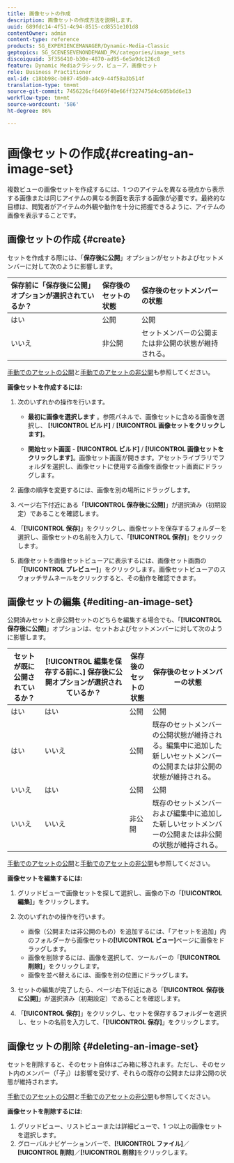 ```yaml
---
title: 画像セットの作成
description: 画像セットの作成方法を説明します。
uuid: 689fdc14-4f51-4c94-8515-cd8551e101d8
contentOwner: admin
content-type: reference
products: SG_EXPERIENCEMANAGER/Dynamic-Media-Classic
geptopics: SG_SCENESEVENONDEMAND_PK/categories/image_sets
discoiquuid: 3f356410-b30e-4870-ad95-6e5a9dc126c8
feature: Dynamic Mediaクラシック，ビューア，画像セット
role: Business Practitioner
exl-id: c18bb98c-b087-45d0-a4c9-44f58a3b514f
translation-type: tm+mt
source-git-commit: 7456226cf6469f40e66ff327475d4c605b6d6e13
workflow-type: tm+mt
source-wordcount: '586'
ht-degree: 86%

---
```


# 画像セットの作成{#creating-an-image-set}

複数ビューの画像セットを作成するには、1 つのアイテムを異なる視点から表示する画像または同じアイテムの異なる側面を表示する画像が必要です。最終的な目標は、閲覧者がアイテムの外観や動作を十分に把握できるように、アイテムの画像を表示することです。

## 画像セットの作成  {#create}

セットを作成する際には、「**保存後に公開**」オプションがセットおよびセットメンバーに対して次のように影響します。

| 保存前に「保存後に公開」オプションが選択されているか？ | 保存後のセットの状態 | 保存後のセットメンバーの状態 |
|:--- |:--- |:--- |
| はい | 公開 | 公開 |
| いいえ | 非公開 | セットメンバーの公開または非公開の状態が維持される。 |

[手動でのアセットの公開](publishing-files.md#manually_publishing_assets)と[手動でのアセットの非公開](publishing-files.md#manually_unpublishing_assets)も参照してください。

**画像セットを作成するには:**

1. 次のいずれかの操作を行います。

   * **最初に画像を選択します** 。参照パネルで、画像セットに含める画像を選択し、 **[!UICONTROL ビルド]** / **[!UICONTROL 画像セットをクリックします]**。

   * **開始セット画面** - **[!UICONTROL ビルド]** / **[!UICONTROL 画像セットをクリックします]**。画像セット画面が開きます。アセットライブラリでフォルダを選択し、画像セットに使用する画像を画像セット画面にドラッグします。

1. 画像の順序を変更するには、画像を別の場所にドラッグします。
1. ページ右下付近にある「**[!UICONTROL 保存後に公開]**」が選択済み（初期設定）であることを確認します。
1. 「**[!UICONTROL 保存]**」をクリックし、画像セットを保存するフォルダーを選択し、画像セットの名前を入力して、「**[!UICONTROL 保存]**」をクリックします。
1. 画像セットを画像セットビューアに表示するには、画像セット画面の「**[!UICONTROL プレビュー]**」をクリックします。画像セットビューアのスウォッチサムネールをクリックすると、その動作を確認できます。

## 画像セットの編集  {#editing-an-image-set}

公開済みセットと非公開セットのどちらを編集する場合でも、「**[!UICONTROL 保存後に公開]**」オプションは、セットおよびセットメンバーに対して次のように影響します。

| セットが既に公開されているか？ | **[!UICONTROL 編集を保存する前に、]** 保存後に公開オプションが選択されているか？ | 保存後のセットの状態 | 保存後のセットメンバーの状態 |
|--- |--- |--- |--- |
| はい | はい | 公開 | 公開 |
| はい | いいえ | 公開 | 既存のセットメンバーの公開状態が維持される。編集中に追加した新しいセットメンバーの公開または非公開の状態が維持される。 |
| いいえ | はい | 公開 | 公開 |
| いいえ | いいえ | 非公開 | 既存のセットメンバーおよび編集中に追加した新しいセットメンバーの公開または非公開の状態が維持される。 |

[手動でのアセットの公開](publishing-files.md#manually_publishing_assets)と[手動でのアセットの非公開](publishing-files.md#manually_unpublishing_assets)も参照してください。

**画像セットを編集するには:**

1. グリッドビューで画像セットを探して選択し、画像の下の「**[!UICONTROL 編集]**」をクリックします。
1. 次のいずれかの操作を行います。

   * 画像（公開または非公開のもの）を追加するには、「アセットを追加」内のフォルダーから画像セットの&#x200B;**[!UICONTROL ビュー]**&#x200B;ページに画像をドラッグします。
   * 画像を削除するには、画像を選択して、ツールバーの「**[!UICONTROL 削除]**」をクリックします。
   * 画像を並べ替えるには、画像を別の位置にドラッグします。

1. セットの編集が完了したら、ページ右下付近にある「**[!UICONTROL 保存後に公開]**」が選択済み（初期設定）であることを確認します。
1. 「**[!UICONTROL 保存]**」をクリックし、セットを保存するフォルダーを選択し、セットの名前を入力して、「**[!UICONTROL 保存]**」をクリックします。

## 画像セットの削除  {#deleting-an-image-set}

セットを削除すると、そのセット自体はごみ箱に移されます。ただし、そのセット内のメンバー（「子」）は影響を受けず、それらの既存の公開または非公開の状態が維持されます。

[手動でのアセットの公開](publishing-files.md#manually_publishing_assets)と[手動でのアセットの非公開](publishing-files.md#manually_unpublishing_assets)も参照してください。

**画像セットを削除するには:**

1. グリッドビュー、リストビューまたは詳細ビューで、1 つ以上の画像セットを選択します。
1. グローバルナビゲーションバーで、**[!UICONTROL ファイル]**／**[!UICONTROL 削除]**／**[!UICONTROL 削除]**&#x200B;をクリックします。
